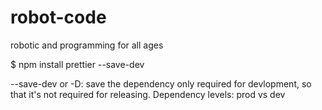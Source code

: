# robot-code

robotic and programming for all ages

$ npm install prettier --save-dev

--save-dev or -D: save the dependency only required for devlopment, so that it's not required for releasing. Dependency levels: prod vs dev
